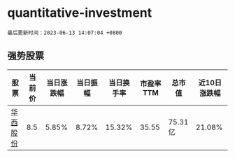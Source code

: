 # quantitative-investment

`最后更新时间：2023-06-13 14:07:04 +0800`

## 强势股票

|股票|当前价|当日涨跌幅|当日振幅|当日换手率|市盈率TTM|总市值|近10日涨跌幅|
|----|----|----|----|----|----|----|----|
|[华西股份](https://xueqiu.com/S/SZ000936)|8.5|5.85%|8.72%|15.32%|35.55|75.31亿|21.08%|
